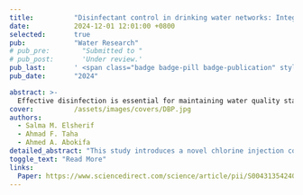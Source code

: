 ```yaml
---
title:          "Disinfectant control in drinking water networks: Integrating advection-dispersion-reaction models and byproduct constraints"
date:           2024-12-01 12:01:00 +0800
selected:       true
pub:            "Water Research"
# pub_pre:        "Submitted to "
# pub_post:       'Under review.'
pub_last:       ' <span class="badge badge-pill badge-publication" style="background-color: #3498db; color: white;">Journal</span> <span class="badge badge-pill badge-publication badge-success">Spotlight</span>'
pub_date:       "2024"

abstract: >-
  Effective disinfection is essential for maintaining water quality standards in distribution networks. Chlorination, as the most used technique, ensures safe water by maintaining sufficient chlorine residuals but also leads to the formation of disinfection byproducts (DBPs). These DBPs pose health risks, highlighting the need for chlorine injection control (CIC) by booster stations to balance safety and DBPs formation. Prior studies have followed various approaches to address this research problem. However, most of these studies overlook the changing flow conditions and their influence on the evolution of the chlorine and DBPs concentrations by integrating simplified transport-reaction models into CIC. In contrast, this paper proposes a novel CIC method that: (i) integrates multi-species dynamics, (ii) allows for a more accurate representation of the reaction dynamics of chlorine, other substances, and the resulting DBPs formation, and (iii) optimizes for the regulation of chlorine concentrations subject to EPA mandates thereby mitigating network-wide DBPs formation. The novelty of this study lies in its incorporation of time-dependent controllability analysis that captures the control coverage of each booster station. The effectiveness of the proposed CIC method is demonstrated through its application and validation via numerical case studies on different water networks with varying scales, initial conditions, and parameters.
cover:          /assets/images/covers/DBP.jpg
authors:
  - Salma M. Elsherif
  - Ahmad F. Taha
  - Ahmed A. Abokifa
detailed_abstract: "This study introduces a novel chlorine injection control (CIC) method that integrates multi-species dynamics to optimize chlorine concentration..."
toggle_text: "Read More"
links:
  Paper: https://www.sciencedirect.com/science/article/pii/S004313542401340X?via%3Dihub
---
```

